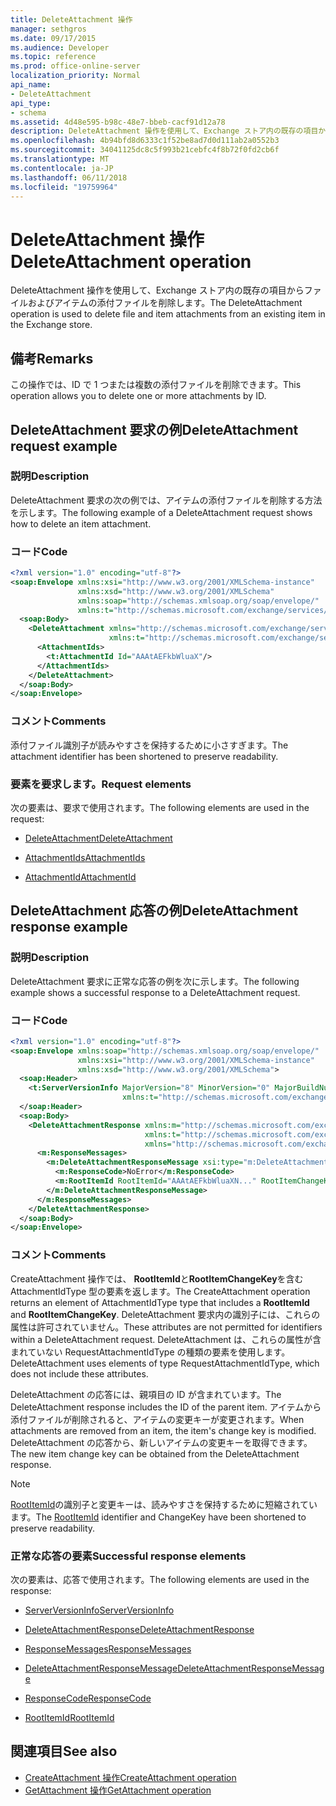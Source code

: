 ```yaml
---
title: DeleteAttachment 操作
manager: sethgros
ms.date: 09/17/2015
ms.audience: Developer
ms.topic: reference
ms.prod: office-online-server
localization_priority: Normal
api_name:
- DeleteAttachment
api_type:
- schema
ms.assetid: 4d48e595-b98c-48e7-bbeb-cacf91d12a78
description: DeleteAttachment 操作を使用して、Exchange ストア内の既存の項目からファイルおよびアイテムの添付ファイルを削除します。
ms.openlocfilehash: 4b94bfd8d6333c1f52be8ad7d0d111ab2a0552b3
ms.sourcegitcommit: 34041125dc8c5f993b21cebfc4f8b72f0fd2cb6f
ms.translationtype: MT
ms.contentlocale: ja-JP
ms.lasthandoff: 06/11/2018
ms.locfileid: "19759964"
---
```

# <a name="deleteattachment-operation"></a><span data-ttu-id="21032-103">DeleteAttachment 操作</span><span class="sxs-lookup"><span data-stu-id="21032-103">DeleteAttachment operation</span></span>

<span data-ttu-id="21032-104">DeleteAttachment 操作を使用して、Exchange ストア内の既存の項目からファイルおよびアイテムの添付ファイルを削除します。</span><span class="sxs-lookup"><span data-stu-id="21032-104">The DeleteAttachment operation is used to delete file and item attachments from an existing item in the Exchange store.</span></span>
  
## <a name="remarks"></a><span data-ttu-id="21032-105">備考</span><span class="sxs-lookup"><span data-stu-id="21032-105">Remarks</span></span>

<span data-ttu-id="21032-106">この操作では、ID で 1 つまたは複数の添付ファイルを削除できます。</span><span class="sxs-lookup"><span data-stu-id="21032-106">This operation allows you to delete one or more attachments by ID.</span></span>
  
## <a name="deleteattachment-request-example"></a><span data-ttu-id="21032-107">DeleteAttachment 要求の例</span><span class="sxs-lookup"><span data-stu-id="21032-107">DeleteAttachment request example</span></span>

### <a name="description"></a><span data-ttu-id="21032-108">説明</span><span class="sxs-lookup"><span data-stu-id="21032-108">Description</span></span>

<span data-ttu-id="21032-109">DeleteAttachment 要求の次の例では、アイテムの添付ファイルを削除する方法を示します。</span><span class="sxs-lookup"><span data-stu-id="21032-109">The following example of a DeleteAttachment request shows how to delete an item attachment.</span></span>
  
### <a name="code"></a><span data-ttu-id="21032-110">コード</span><span class="sxs-lookup"><span data-stu-id="21032-110">Code</span></span>

```XML
<?xml version="1.0" encoding="utf-8"?>
<soap:Envelope xmlns:xsi="http://www.w3.org/2001/XMLSchema-instance"
               xmlns:xsd="http://www.w3.org/2001/XMLSchema"
               xmlns:soap="http://schemas.xmlsoap.org/soap/envelope/"
               xmlns:t="http://schemas.microsoft.com/exchange/services/2006/types">
  <soap:Body>
    <DeleteAttachment xmlns="http://schemas.microsoft.com/exchange/services/2006/messages"
                      xmlns:t="http://schemas.microsoft.com/exchange/services/2006/types">
      <AttachmentIds>
        <t:AttachmentId Id="AAAtAEFkbWluaX"/>
      </AttachmentIds>
    </DeleteAttachment>
  </soap:Body>
</soap:Envelope>
```

### <a name="comments"></a><span data-ttu-id="21032-111">コメント</span><span class="sxs-lookup"><span data-stu-id="21032-111">Comments</span></span>

<span data-ttu-id="21032-112">添付ファイル識別子が読みやすさを保持するために小さすぎます。</span><span class="sxs-lookup"><span data-stu-id="21032-112">The attachment identifier has been shortened to preserve readability.</span></span>
  
### <a name="request-elements"></a><span data-ttu-id="21032-113">要素を要求します。</span><span class="sxs-lookup"><span data-stu-id="21032-113">Request elements</span></span>

<span data-ttu-id="21032-114">次の要素は、要求で使用されます。</span><span class="sxs-lookup"><span data-stu-id="21032-114">The following elements are used in the request:</span></span>
  
- [<span data-ttu-id="21032-115">DeleteAttachment</span><span class="sxs-lookup"><span data-stu-id="21032-115">DeleteAttachment</span></span>](deleteattachment.md)
    
- [<span data-ttu-id="21032-116">AttachmentIds</span><span class="sxs-lookup"><span data-stu-id="21032-116">AttachmentIds</span></span>](attachmentids.md)
    
- [<span data-ttu-id="21032-117">AttachmentId</span><span class="sxs-lookup"><span data-stu-id="21032-117">AttachmentId</span></span>](attachmentid.md)
    
## <a name="deleteattachment-response-example"></a><span data-ttu-id="21032-118">DeleteAttachment 応答の例</span><span class="sxs-lookup"><span data-stu-id="21032-118">DeleteAttachment response example</span></span>

### <a name="description"></a><span data-ttu-id="21032-119">説明</span><span class="sxs-lookup"><span data-stu-id="21032-119">Description</span></span>

<span data-ttu-id="21032-120">DeleteAttachment 要求に正常な応答の例を次に示します。</span><span class="sxs-lookup"><span data-stu-id="21032-120">The following example shows a successful response to a DeleteAttachment request.</span></span>
  
### <a name="code"></a><span data-ttu-id="21032-121">コード</span><span class="sxs-lookup"><span data-stu-id="21032-121">Code</span></span>

```XML
<?xml version="1.0" encoding="utf-8"?>
<soap:Envelope xmlns:soap="http://schemas.xmlsoap.org/soap/envelope/" 
               xmlns:xsi="http://www.w3.org/2001/XMLSchema-instance" 
               xmlns:xsd="http://www.w3.org/2001/XMLSchema">
  <soap:Header>
    <t:ServerVersionInfo MajorVersion="8" MinorVersion="0" MajorBuildNumber="662" MinorBuildNumber="0" 
                         xmlns:t="http://schemas.microsoft.com/exchange/services/2006/types"/>
  </soap:Header>
  <soap:Body>
    <DeleteAttachmentResponse xmlns:m="http://schemas.microsoft.com/exchange/services/2006/messages" 
                              xmlns:t="http://schemas.microsoft.com/exchange/services/2006/types" 
                              xmlns="http://schemas.microsoft.com/exchange/services/2006/messages">
      <m:ResponseMessages>
        <m:DeleteAttachmentResponseMessage xsi:type="m:DeleteAttachmentResponseMessageType" ResponseClass="Success">
          <m:ResponseCode>NoError</m:ResponseCode>
          <m:RootItemId RootItemId="AAAtAEFkbWluaXN..." RootItemChangeKey="CQAAABYAA..."/>
        </m:DeleteAttachmentResponseMessage>
      </m:ResponseMessages>
    </DeleteAttachmentResponse>
  </soap:Body>
</soap:Envelope>
```

### <a name="comments"></a><span data-ttu-id="21032-122">コメント</span><span class="sxs-lookup"><span data-stu-id="21032-122">Comments</span></span>

<span data-ttu-id="21032-123">CreateAttachment 操作では、 **RootItemId**と**RootItemChangeKey**を含む AttachmentIdType 型の要素を返します。</span><span class="sxs-lookup"><span data-stu-id="21032-123">The CreateAttachment operation returns an element of AttachmentIdType type that includes a **RootItemId** and **RootItemChangeKey**.</span></span> <span data-ttu-id="21032-124">DeleteAttachment 要求内の識別子には、これらの属性は許可されていません。</span><span class="sxs-lookup"><span data-stu-id="21032-124">These attributes are not permitted for identifiers within a DeleteAttachment request.</span></span> <span data-ttu-id="21032-125">DeleteAttachment は、これらの属性が含まれていない RequestAttachmentIdType の種類の要素を使用します。</span><span class="sxs-lookup"><span data-stu-id="21032-125">DeleteAttachment uses elements of type RequestAttachmentIdType, which does not include these attributes.</span></span>
  
<span data-ttu-id="21032-126">DeleteAttachment の応答には、親項目の ID が含まれています。</span><span class="sxs-lookup"><span data-stu-id="21032-126">The DeleteAttachment response includes the ID of the parent item.</span></span> <span data-ttu-id="21032-127">アイテムから添付ファイルが削除されると、アイテムの変更キーが変更されます。</span><span class="sxs-lookup"><span data-stu-id="21032-127">When attachments are removed from an item, the item's change key is modified.</span></span> <span data-ttu-id="21032-128">DeleteAttachment の応答から、新しいアイテムの変更キーを取得できます。</span><span class="sxs-lookup"><span data-stu-id="21032-128">The new item change key can be obtained from the DeleteAttachment response.</span></span>
  
> [!NOTE]
> <span data-ttu-id="21032-129">[RootItemId](rootitemid.md)の識別子と変更キーは、読みやすさを保持するために短縮されています。</span><span class="sxs-lookup"><span data-stu-id="21032-129">The [RootItemId](rootitemid.md) identifier and ChangeKey have been shortened to preserve readability.</span></span> 
  
### <a name="successful-response-elements"></a><span data-ttu-id="21032-130">正常な応答の要素</span><span class="sxs-lookup"><span data-stu-id="21032-130">Successful response elements</span></span>

<span data-ttu-id="21032-131">次の要素は、応答で使用されます。</span><span class="sxs-lookup"><span data-stu-id="21032-131">The following elements are used in the response:</span></span>
  
- [<span data-ttu-id="21032-132">ServerVersionInfo</span><span class="sxs-lookup"><span data-stu-id="21032-132">ServerVersionInfo</span></span>](serverversioninfo.md)
    
- [<span data-ttu-id="21032-133">DeleteAttachmentResponse</span><span class="sxs-lookup"><span data-stu-id="21032-133">DeleteAttachmentResponse</span></span>](deleteattachmentresponse.md)
    
- [<span data-ttu-id="21032-134">ResponseMessages</span><span class="sxs-lookup"><span data-stu-id="21032-134">ResponseMessages</span></span>](responsemessages.md)
    
- [<span data-ttu-id="21032-135">DeleteAttachmentResponseMessage</span><span class="sxs-lookup"><span data-stu-id="21032-135">DeleteAttachmentResponseMessage</span></span>](deleteattachmentresponsemessage.md)
    
- [<span data-ttu-id="21032-136">ResponseCode</span><span class="sxs-lookup"><span data-stu-id="21032-136">ResponseCode</span></span>](responsecode.md)
    
- [<span data-ttu-id="21032-137">RootItemId</span><span class="sxs-lookup"><span data-stu-id="21032-137">RootItemId</span></span>](rootitemid.md)
    
## <a name="see-also"></a><span data-ttu-id="21032-138">関連項目</span><span class="sxs-lookup"><span data-stu-id="21032-138">See also</span></span>

- [<span data-ttu-id="21032-139">CreateAttachment 操作</span><span class="sxs-lookup"><span data-stu-id="21032-139">CreateAttachment operation</span></span>](createattachment-operation.md) 
- [<span data-ttu-id="21032-140">GetAttachment 操作</span><span class="sxs-lookup"><span data-stu-id="21032-140">GetAttachment operation</span></span>](getattachment-operation.md)

